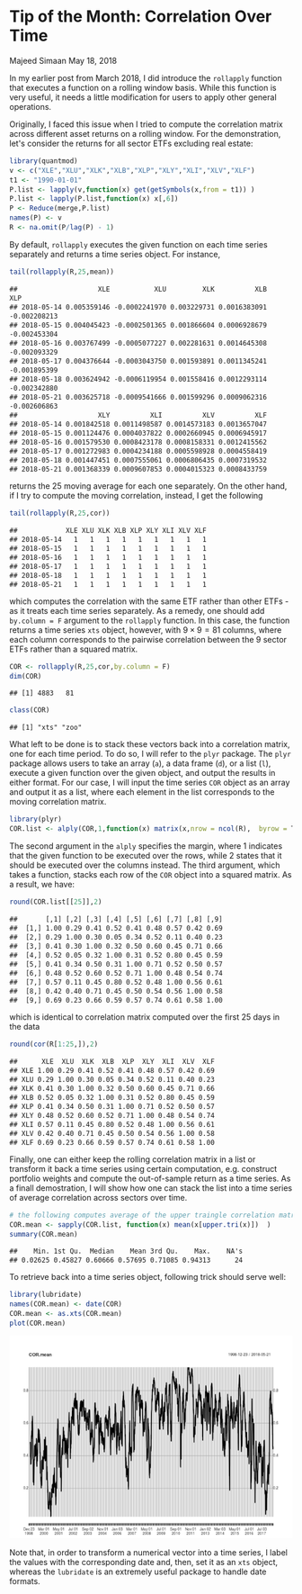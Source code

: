 Tip of the Month: Correlation Over Time
================
Majeed Simaan
May 18, 2018

In my earlier post from March 2018, I did introduce the `rollapply` function that executes a function on a rolling window basis. While this function is very useful, it needs a little modification for users to apply other general operations.

Originally, I faced this issue when I tried to compute the correlation matrix across different asset returns on a rolling window. For the demonstration, let's consider the returns for all sector ETFs excluding real estate:

``` r
library(quantmod)
v <- c("XLE","XLU","XLK","XLB","XLP","XLY","XLI","XLV","XLF")
t1 <- "1990-01-01"
P.list <- lapply(v,function(x) get(getSymbols(x,from = t1)) )
P.list <- lapply(P.list,function(x) x[,6])
P <- Reduce(merge,P.list)
names(P) <- v
R <- na.omit(P/lag(P) - 1)
```

By default, `rollapply` executes the given function on each time series separately and returns a time series object. For instance,

``` r
tail(rollapply(R,25,mean))
```

    ##                    XLE           XLU         XLK          XLB          XLP
    ## 2018-05-14 0.005359146 -0.0002241970 0.003229731 0.0016383091 -0.002208213
    ## 2018-05-15 0.004045423 -0.0002501365 0.001866604 0.0006928679 -0.002453304
    ## 2018-05-16 0.003767499 -0.0005077227 0.002281631 0.0014645308 -0.002093329
    ## 2018-05-17 0.004376644 -0.0003043750 0.001593891 0.0011345241 -0.001895399
    ## 2018-05-18 0.003624942 -0.0006119954 0.001558416 0.0012293114 -0.002342880
    ## 2018-05-21 0.003625718 -0.0009541666 0.001599296 0.0009062316 -0.002606863
    ##                    XLY          XLI          XLV          XLF
    ## 2018-05-14 0.001842518 0.0011498587 0.0014573183 0.0013657047
    ## 2018-05-15 0.001124476 0.0004037822 0.0002660945 0.0006945917
    ## 2018-05-16 0.001579530 0.0008423178 0.0008158331 0.0012415562
    ## 2018-05-17 0.001272983 0.0004234188 0.0005598928 0.0004558419
    ## 2018-05-18 0.001447451 0.0007555061 0.0006806435 0.0007319532
    ## 2018-05-21 0.001368339 0.0009607853 0.0004015323 0.0008433759

returns the 25 moving average for each one separately. On the other hand, if I try to compute the moving correlation, instead, I get the following

``` r
tail(rollapply(R,25,cor))
```

    ##            XLE XLU XLK XLB XLP XLY XLI XLV XLF
    ## 2018-05-14   1   1   1   1   1   1   1   1   1
    ## 2018-05-15   1   1   1   1   1   1   1   1   1
    ## 2018-05-16   1   1   1   1   1   1   1   1   1
    ## 2018-05-17   1   1   1   1   1   1   1   1   1
    ## 2018-05-18   1   1   1   1   1   1   1   1   1
    ## 2018-05-21   1   1   1   1   1   1   1   1   1

which computes the correlation with the same ETF rather than other ETFs - as it treats each time series separately. As a remedy, one should add `by.column = F` argument to the `rollapply` function. In this case, the function returns a time series `xts` object, however, with 9 × 9 = 81 columns, where each column corresponds to the pairwise correlation between the 9 sector ETFs rather than a squared matrix.

``` r
COR <- rollapply(R,25,cor,by.column = F)
dim(COR)
```

    ## [1] 4883   81

``` r
class(COR)
```

    ## [1] "xts" "zoo"

What left to be done is to stack these vectors back into a correlation matrix, one for each time period. To do so, I will refer to the `plyr` package. The `plyr` package allows users to take an array (`a`), a data frame (`d`), or a list (`l`), execute a given function over the given object, and output the results in either format. For our case, I will input the time series `COR` object as an array and output it as a list, where each element in the list corresponds to the moving correlation matrix.

``` r
library(plyr)
COR.list <- alply(COR,1,function(x) matrix(x,nrow = ncol(R),  byrow = T ))
```

The second argument in the `alply` specifies the margin, where 1 indicates that the given function to be executed over the rows, while 2 states that it should be executed over the columns instead. The third argument, which takes a function, stacks each row of the `COR` object into a squared matrix. As a result, we have:

``` r
round(COR.list[[25]],2)
```

    ##       [,1] [,2] [,3] [,4] [,5] [,6] [,7] [,8] [,9]
    ##  [1,] 1.00 0.29 0.41 0.52 0.41 0.48 0.57 0.42 0.69
    ##  [2,] 0.29 1.00 0.30 0.05 0.34 0.52 0.11 0.40 0.23
    ##  [3,] 0.41 0.30 1.00 0.32 0.50 0.60 0.45 0.71 0.66
    ##  [4,] 0.52 0.05 0.32 1.00 0.31 0.52 0.80 0.45 0.59
    ##  [5,] 0.41 0.34 0.50 0.31 1.00 0.71 0.52 0.50 0.57
    ##  [6,] 0.48 0.52 0.60 0.52 0.71 1.00 0.48 0.54 0.74
    ##  [7,] 0.57 0.11 0.45 0.80 0.52 0.48 1.00 0.56 0.61
    ##  [8,] 0.42 0.40 0.71 0.45 0.50 0.54 0.56 1.00 0.58
    ##  [9,] 0.69 0.23 0.66 0.59 0.57 0.74 0.61 0.58 1.00

which is identical to correlation matrix computed over the first 25 days in the data

``` r
round(cor(R[1:25,]),2)
```

    ##      XLE  XLU  XLK  XLB  XLP  XLY  XLI  XLV  XLF
    ## XLE 1.00 0.29 0.41 0.52 0.41 0.48 0.57 0.42 0.69
    ## XLU 0.29 1.00 0.30 0.05 0.34 0.52 0.11 0.40 0.23
    ## XLK 0.41 0.30 1.00 0.32 0.50 0.60 0.45 0.71 0.66
    ## XLB 0.52 0.05 0.32 1.00 0.31 0.52 0.80 0.45 0.59
    ## XLP 0.41 0.34 0.50 0.31 1.00 0.71 0.52 0.50 0.57
    ## XLY 0.48 0.52 0.60 0.52 0.71 1.00 0.48 0.54 0.74
    ## XLI 0.57 0.11 0.45 0.80 0.52 0.48 1.00 0.56 0.61
    ## XLV 0.42 0.40 0.71 0.45 0.50 0.54 0.56 1.00 0.58
    ## XLF 0.69 0.23 0.66 0.59 0.57 0.74 0.61 0.58 1.00

Finally, one can either keep the rolling correlation matrix in a list or transform it back a time series using certain computation, e.g. construct portfolio weights and compute the out-of-sample return as a time series. As a finall demostration, I will show how one can stack the list into a time series of average correlation across sectors over time.

``` r
# the following computes average of the upper traingle correlation matrix elements
COR.mean <- sapply(COR.list, function(x) mean(x[upper.tri(x)])  )
summary(COR.mean)
```

    ##    Min. 1st Qu.  Median    Mean 3rd Qu.    Max.    NA's 
    ## 0.02625 0.45827 0.60666 0.57695 0.71085 0.94313      24

To retrieve back into a time series object, following trick should serve well:

``` r
library(lubridate)
names(COR.mean) <- date(COR)
COR.mean <- as.xts(COR.mean) 
plot(COR.mean)
```

![](tip_2018_05_files/figure-markdown_github/unnamed-chunk-9-1.png)

Note that, in order to transform a numerical vector into a time series, I label the values with the corresponding date and, then, set it as an `xts` object, whereas the `lubridate` is an extremely useful package to handle date formats.
